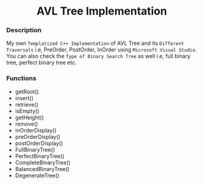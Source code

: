 <h1 align="center">AVL Tree Implementation</h1>

### Description
My own `Templatized C++ Implementation` of AVL Tree and its `Different Traversals` i.e, PreOrder, PostOrder, InOrder using `Microsoft Visual Studio`. You can also check the `Type of Binary Search Tree` as well i.e, full binary tree, perfect binary tree etc.

### Functions
- getRoot()
- insert()
- retrieve()
- isEmpty()
- getHeight()
- remove()
- inOrderDisplay()
- preOrderDisplay()
- postOrderDisplay()
- FullBinaryTree()
- PerfectBinaryTree()
- CompleteBinaryTree()
- BalancedBinaryTree()
- DegenerateTree()
